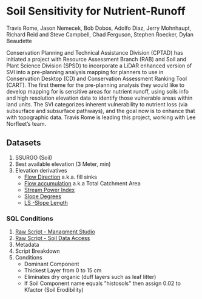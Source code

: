 # Soil Sensitivity for Nutrient-Runoff
Travis Rome, Jason Nemecek, Bob Dobos, Adolfo Diaz, Jerry Mohnhaupt, Richard Reid and Steve Campbell, Chad Ferguson, Stephen Roecker, Dylan Beaudette

Conservation Planning and Technical Assistance Division (CPTAD) has initiated a project with Resource Assessment Branch (RAB) and Soil and Plant Science Division (SPSD) to incorporate a LiDAR enhanced version of SVI into a pre-planning analysis mapping for planners to use in Conservation Desktop (CD) and Conservation Assessment Ranking Tool (CART).  The first theme for the pre-planning analysis they would like to develop mapping for is sensitive areas for nutrient runoff, using soils info and high resolution elevation data to identify those vulnerable areas within land units. The SVI categorizes inherent vulnerability to nutrient loss (via subsurface and subsurface pathways), and the goal now is to enhance that with topographic data. Travis Rome is leading this project, working with Lee Norfleet’s team. 

## Datasets
1. SSURGO (Soil)
2. Best available elevation (3 Meter, min)
3. Elevation derivatives
    + [Flow Direction](https://saga-gis.sourceforge.io/saga_tool_doc/2.1.3/ta_preprocessor_4.html) a.k.a. fill sinks
    + [Flow accumulation](https://saga-gis.sourceforge.io/saga_tool_doc/7.1.0/ta_hydrology_0.html) a.k.a Total Catchment Area
    + [Stream Power Index](https://saga-gis.sourceforge.io/saga_tool_doc/7.1.0/ta_hydrology_21.html)
    + [Slope Degrees](https://saga-gis.sourceforge.io/saga_tool_doc/7.1.0/ta_morphometry_0.html)
    + [LS -Slope Length](https://saga-gis.sourceforge.io/saga_tool_doc/7.1.0/ta_hydrology_22.html)

### SQL Conditions
1. [Raw Script - Managment Studio](https://github.com/jneme910/SVI-Nutrient-Runoff/blob/main/SQL/SDA_rkls.sql)
2. [Raw Script - Soil Data Access](https://github.com/jneme910/SVI-Nutrient-Runoff/blob/main/SQL/SDA_version_rkls.txt)
3. Metadata
4. Script Breakdown
5. Conditions
    + Dominant Component
    + Thickest Layer from 0 to 15 cm
    + Eliminates dry organic (duff layers such as leaf litter)
    + If Soil Component name equals "histosols" then assign 0.02 to Kfactor (Soil Erodibility)
    


    
